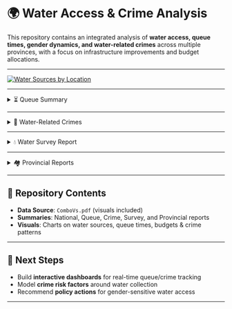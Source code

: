 # 🌍 Water Access & Crime Analysis  

This repository contains an integrated analysis of **water access, queue times, gender dynamics, and water-related crimes** across multiple provinces, with a focus on infrastructure improvements and budget allocations.  

---

[![Water Sources by Location](figures/water_sources_location.png)](https://app.powerbi.com/groups/me/reports/51a8686f-e5bb-4c16-b97f-4ac545fe1b33/b796edbb8a22f897303d?ctid=53a012be-f549-4474-afcf-556fe9a0c699&pbi_source=shareVisual&visual=8327db4bb5e87f4716d2&height=697.11&width=371.23&bookmarkGuid=57dbdd78-2b6a-4f94-ab0a-b5bb4d7f4fa0)


---

<details>
  <summary>⏳ Queue Summary</summary>

- Average queue times for shared taps: **100–300 minutes**, depending on time of day.  
- **Peak days**: Saturdays & Mondays.  
- **Composition of collectors**:  
  - Female: **66%**  
  - Male: **24%**  
  - Children: **10%**  

**Visuals:**  
![Queue Time by Hour](figures/queue_time_hour.png)  
![Queue Time by Day](figures/queue_time_day.png)  
![Queue Composition](figures/queue_composition.png)  

</details>

---

<details>
  <summary>🚨 Water-Related Crimes</summary>

- **Victims**: Mostly female (64%).  
- **Peak time**: Friday & Saturday nights, around 10 PM.  
- **Types of crimes**: Harassment, theft, sexual assault, vandalism, and severe assault.  
- **Gender disparities**:  
  - Females: **49.7K crimes (64%)**  
  - Males: **19.6K crimes (25%)**  
  - Children: **7.9K crimes (10%)**  

**Visuals:**  
![Gender Disparity of Crimes](figures/gender_disparity_crimes.png)  
![Crimes by Hour](figures/crimes_hour.png)  
![Crimes by Day](figures/crimes_day.png)  

</details>

---

<details>
  <summary>💧 Water Survey Report</summary>

- **Total Budget**: $146.74M  
- **Improvement in basic water access**: **+64%**  
- **Top Provinces for improvements**: Sokoto, Kilimani, Hawassa, Amanzi, Akatsi  
- **Types of interventions**:  
  - Installing RO & UV filters  
  - Repairing infrastructure  
  - Installing public taps  
  - Drilling wells  

**Visuals:**  
![Number of Improvements by Province](figures/improvements_province.png)  
![Types of Improvements](figures/improvements_types.png)  

</details>

---

<details>
  <summary>🏘 Provincial Reports</summary>

### Akatsi  
- **Budget**: $31.36M (Cost per citizen: $5.23)  
- **Allocation**: RO filters (12M), public taps (11M), wells (5M), UV filters (3M)  
- **Spending split**: Rural 27.5M | Urban 3.85M  

![Akatsi Budget Allocation](figures/akatsi_budget.png)  
![Akatsi Rural vs Urban Spending](figures/akatsi_rural_urban.png)  

---

### Amanzi  
- **Budget**: $13.43M (Cost per citizen: $2.47)  
- **Allocation**: Public taps (6M), RO filters (3M), wells (3M), UV filters (1M)  
- **Spending split**: Rural 6.82M | Urban 6.61M  

![Amanzi Budget Allocation](figures/amanzi_budget.png)  
![Amanzi Rural vs Urban Spending](figures/amanzi_rural_urban.png)  

---

### Hawassa  
- **Budget**: $22.55M (Cost per citizen: $5.87)  
- **Allocation**: RO filters (7M), public taps (6M), UV filters (6M), wells (2M)  
- **Spending split**: Rural 17.91M | Urban 4.64M  

![Hawassa Budget Allocation](figures/hawassa_budget.png)  
![Hawassa Rural vs Urban Spending](figures/hawassa_rural_urban.png)  

---

### Kilimani  
- **Budget**: $39.25M (Cost per citizen: $5.96)  
- **Allocation**: Public taps (12M), RO filters (10M), UV filters (8M), wells (9M)  
- **Spending split**: Rural 28.33M | Urban 10.92M  

![Kilimani Budget Allocation](figures/kilimani_budget.png)  
![Kilimani Rural vs Urban Spending](figures/kilimani_rural_urban.png)  

---

### Sokoto  
- **Budget**: $40.15M (Cost per citizen: $6.95)  
- **Allocation**: Wells (20M), public taps (8M), RO filters (7M), UV filters (5M)  
- **Spending split**: Rural 32.08M | Urban 8.08M  

![Sokoto Budget Allocation](figures/sokoto_budget.png)  
![Sokoto Rural vs Urban Spending](figures/sokoto_rural_urban.png)  

</details>

---

## 📂 Repository Contents  
- **Data Source**: `ComboVs.pdf` (visuals included)  
- **Summaries**: National, Queue, Crime, Survey, and Provincial reports  
- **Visuals**: Charts on water sources, queue times, budgets & crime patterns  

---

## 🚀 Next Steps  
- Build **interactive dashboards** for real-time queue/crime tracking  
- Model **crime risk factors** around water collection  
- Recommend **policy actions** for gender-sensitive water access  

---
